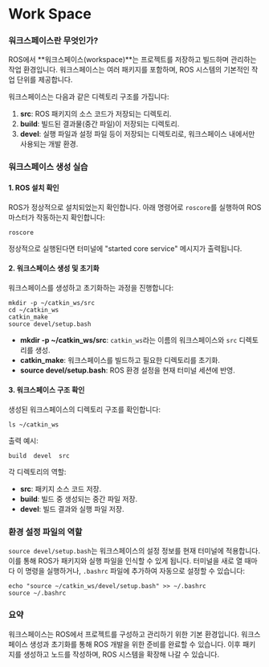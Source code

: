 # Work Space

### 워크스페이스란 무엇인가?

ROS에서 \*\*워크스페이스(workspace)\*\*는 프로젝트를 저장하고 빌드하며 관리하는 작업 환경입니다. 워크스페이스는 여러 패키지를 포함하며, ROS 시스템의 기본적인 작업 단위를 제공합니다.

워크스페이스는 다음과 같은 디렉토리 구조를 가집니다:

1. **src**: ROS 패키지의 소스 코드가 저장되는 디렉토리.
2. **build**: 빌드된 결과물(중간 파일)이 저장되는 디렉토리.
3. **devel**: 실행 파일과 설정 파일 등이 저장되는 디렉토리로, 워크스페이스 내에서만 사용되는 개발 환경.

### 워크스페이스 생성 실습

#### 1. ROS 설치 확인

ROS가 정상적으로 설치되었는지 확인합니다. 아래 명령어로 `roscore`를 실행하여 ROS 마스터가 작동하는지 확인합니다:

```
roscore
```

정상적으로 실행된다면 터미널에 "started core service" 메시지가 출력됩니다.

#### 2. 워크스페이스 생성 및 초기화

워크스페이스를 생성하고 초기화하는 과정을 진행합니다:

```
mkdir -p ~/catkin_ws/src
cd ~/catkin_ws
catkin_make
source devel/setup.bash
```

* **mkdir -p \~/catkin\_ws/src**: `catkin_ws`라는 이름의 워크스페이스와 `src` 디렉토리를 생성.
* **catkin\_make**: 워크스페이스를 빌드하고 필요한 디렉토리를 초기화.
* **source devel/setup.bash**: ROS 환경 설정을 현재 터미널 세션에 반영.

#### 3. 워크스페이스 구조 확인

생성된 워크스페이스의 디렉토리 구조를 확인합니다:

```
ls ~/catkin_ws
```

출력 예시:

```
build  devel  src
```

각 디렉토리의 역할:

* **src**: 패키지 소스 코드 저장.
* **build**: 빌드 중 생성되는 중간 파일 저장.
* **devel**: 빌드 결과와 실행 파일 저장.

### 환경 설정 파일의 역할

`source devel/setup.bash`는 워크스페이스의 설정 정보를 현재 터미널에 적용합니다. 이를 통해 ROS가 패키지와 실행 파일을 인식할 수 있게 됩니다. 터미널을 새로 열 때마다 이 명령을 실행하거나, `.bashrc` 파일에 추가하여 자동으로 설정할 수 있습니다:

```
echo "source ~/catkin_ws/devel/setup.bash" >> ~/.bashrc
source ~/.bashrc
```

### 요약

워크스페이스는 ROS에서 프로젝트를 구성하고 관리하기 위한 기본 환경입니다. 워크스페이스 생성과 초기화를 통해 ROS 개발을 위한 준비를 완료할 수 있습니다. 이후 패키지를 생성하고 노드를 작성하며, ROS 시스템을 확장해 나갈 수 있습니다.
